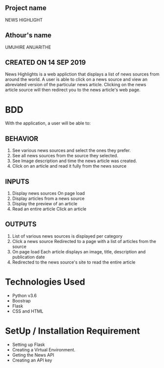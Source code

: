 ## Project name
NEWS HIGHLIGHT 
## Athour's name
UMUHIRE ANUARITHE
## CREATED ON 14 SEP 2019
 News Highlights is a web appliction that displays a list of news sources from around the world. A user is able to click on a news source and view an abreviated version of the particular news article. Clicking on the news article source will then redirect you to the news article's web page.

# BDD
With the application, a user will be able to:

## BEHAVIOR
1. See various news sources and select the ones they prefer.
2. See all news sources from the source they selected.
3. See Image description and time the news article was created.
4. Click on an article and read it fully from the news source

## INPUTS
1. Display news sources	On page load	
2. Display articles from a news source	
3. Display the preview of an article	
4. Read an entire article	Click an article	

## OUTPUTS
1. List of various news sources is displayed per category
2. Click a news source	Redirected to a page with a list of articles from the source
3. On page load	Each article displays an image, title, description and publication date
4. Redirected to the news source's site to read the entire article

# Technologies Used
* Python v3.6
* Boostrap
* Flask
* CSS and HTML
# SetUp / Installation Requirement
* Setting up Flask
* Creating a Virtual Environment.
* Geting the News API
* Creating an API key

